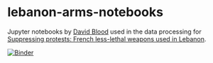 # lebanon-arms-notebooks

Jupyter notebooks by [David Blood](https://twitter.com/davidcblood) used in the data processing for [Suppressing protests: French less-lethal weapons used in Lebanon](https://www.amnesty.org/en/latest/research/2021/01/lebanon-french-less-lethal-weapons/).

[![Binder](https://mybinder.org/badge_logo.svg)](https://mybinder.org/v2/gh/amnesty-crisis-evidence-lab/lebanon-arms-notebooks/main)
